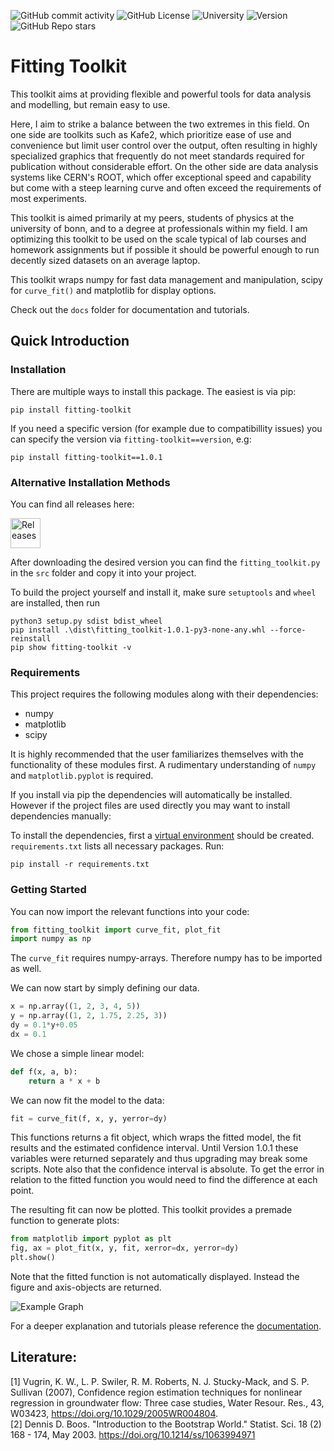 ![GitHub commit activity](https://img.shields.io/github/commit-activity/m/davidkowalk/fitting_toolkit)
![GitHub License](https://img.shields.io/github/license/davidkowalk/fitting_toolkit)
![University](https://img.shields.io/badge/Univeristy_of_Bonn-brown)
![Version](https://img.shields.io/badge/version-1.0.1-green)
![GitHub Repo stars](https://img.shields.io/github/stars/davidkowalk/fitting_toolkit?style=flat&label=github%20stars)



# Fitting Toolkit
This toolkit aims at providing flexible and powerful tools for data analysis and modelling, but remain easy to use.

Here, I aim to strike a balance between the two extremes in this field. On one side are toolkits such as Kafe2, which prioritize ease of use and convenience but limit user control over the output, often resulting in highly specialized graphics that frequently do not meet standards required for publication without considerable effort. On the other side are data analysis systems like CERN's ROOT, which offer exceptional speed and capability but come with a steep learning curve and often exceed the requirements of most experiments.

This toolkit is aimed primarily at my peers, students of physics at the university of bonn, and to a degree at professionals within my field. I am optimizing this toolkit to be used on the scale typical of lab courses and homework assignments but if possible it should be powerful enough to run decently sized datasets on an average laptop.

This toolkit wraps numpy for fast data management and manipulation, scipy for `curve_fit()` and matplotlib for display options.

Check out the `docs` folder for documentation and tutorials.

## Quick Introduction

### Installation

There are multiple ways to install this package. The easiest is via pip:
```
pip install fitting-toolkit
```
If you need a specific version (for example due to compatibillity issues) you can specify the version via `fitting-toolkit==version`, e.g:
```
pip install fitting-toolkit==1.0.1
```

### Alternative Installation Methods

You can find all releases here: 

[<img src="https://gist.github.com/cxmeel/0dbc95191f239b631c3874f4ccf114e2/raw/download.svg" alt="Releases" height="48" />](https://github.com/davidkowalk/fitting_toolkit/releases)


After downloading the desired version you can find the `fitting_toolkit.py` in the `src` folder and copy it into your project.

To build the project yourself and install it, make sure `setuptools` and `wheel` are installed, then run
```
python3 setup.py sdist bdist_wheel
pip install .\dist\fitting_toolkit-1.0.1-py3-none-any.whl --force-reinstall   
pip show fitting-toolkit -v
```

### Requirements
This project requires the following modules along with their dependencies:
- numpy
- matplotlib
- scipy

It is highly recommended that the user familiarizes themselves with the functionality of these modules first. A rudimentary understanding of `numpy` and `matplotlib.pyplot` is required.

If you install via pip the dependencies will automatically be installed. However if the project files are used directly you may want to install dependencies manually:

To install the dependencies, first a [virtual environment](https://docs.python.org/3/library/venv.html) should be created. `requirements.txt` lists all necessary packages. Run:
```
pip install -r requirements.txt
```

### Getting Started

You can now import the relevant functions into your code:
```python
from fitting_toolkit import curve_fit, plot_fit 
import numpy as np
```
The `curve_fit` requires numpy-arrays. Therefore numpy has to be imported as well.

We can now start by simply defining our data.
```python
x = np.array((1, 2, 3, 4, 5))
y = np.array((1, 2, 1.75, 2.25, 3))
dy = 0.1*y+0.05
dx = 0.1
```
We chose a simple linear model:
```python
def f(x, a, b):
    return a * x + b
```
We can now fit the model to the data:
```python
fit = curve_fit(f, x, y, yerror=dy)
```
This functions returns a fit object, which wraps the fitted model, the fit results and the estimated confidence interval. Until Version 1.0.1 these variables were returned separately and thus upgrading may break some scripts. Note also that the confidence interval is absolute. To get the error in relation to the fitted function you would need to find the difference at each point.

The resulting fit can now be plotted. This toolkit provides a premade function to generate plots:
```python
from matplotlib import pyplot as plt
fig, ax = plot_fit(x, y, fit, xerror=dx, yerror=dy)
plt.show()
```
Note that the fitted function is not automatically displayed. Instead the figure and axis-objects are returned.

![Example Graph](./docs/img/example_fit.png)

For a deeper explanation and tutorials please reference the [documentation](./docs/manual.md/).

## Literature:
[1] Vugrin, K. W., L. P. Swiler, R. M. Roberts, N. J. Stucky-Mack, and S. P. Sullivan (2007), Confidence region estimation techniques for nonlinear regression in groundwater flow: Three case studies, Water Resour. Res., 43, W03423, https://doi.org/10.1029/2005WR004804. \
[2] Dennis D. Boos. "Introduction to the Bootstrap World." Statist. Sci. 18 (2) 168 - 174, May 2003. https://doi.org/10.1214/ss/1063994971